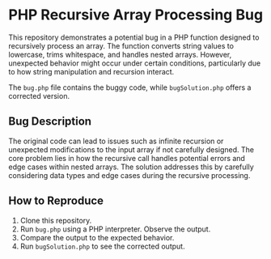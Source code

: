 # PHP Recursive Array Processing Bug

This repository demonstrates a potential bug in a PHP function designed to recursively process an array. The function converts string values to lowercase, trims whitespace, and handles nested arrays. However, unexpected behavior might occur under certain conditions, particularly due to how string manipulation and recursion interact.

The `bug.php` file contains the buggy code, while `bugSolution.php` offers a corrected version.

## Bug Description
The original code can lead to issues such as infinite recursion or unexpected modifications to the input array if not carefully designed. The core problem lies in how the recursive call handles potential errors and edge cases within nested arrays.  The solution addresses this by carefully considering data types and edge cases during the recursive processing.

## How to Reproduce
1. Clone this repository.
2. Run `bug.php` using a PHP interpreter.  Observe the output.
3. Compare the output to the expected behavior.
4. Run `bugSolution.php` to see the corrected output.